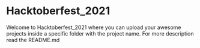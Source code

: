# Hacktoberfest_2021
Welcome to Hacktoberfest_2021 where you can upload your awesome projects inside a specific folder with the project name. For more description read the README.md
